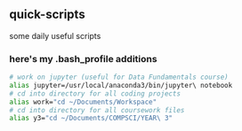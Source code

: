 ## quick-scripts
some daily useful scripts

### here's my .bash_profile additions
``` bash
# work on jupyter (useful for Data Fundamentals course)
alias jupyter=/usr/local/anaconda3/bin/jupyter\ notebook
# cd into directory for all coding projects
alias work="cd ~/Documents/Workspace"
# cd into directory for all coursework files
alias y3="cd ~/Documents/COMPSCI/YEAR\ 3"
